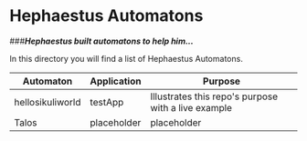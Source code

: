 # Hephaestus Automatons
###_**Hephaestus built automatons to help him...**_


In this directory you will find a list of Hephaestus Automatons.

Automaton | Application | Purpose
------------ | ------------- | -------------
hellosikuliworld | testApp | Illustrates this repo's purpose with a live example
Talos | placeholder | placeholder
